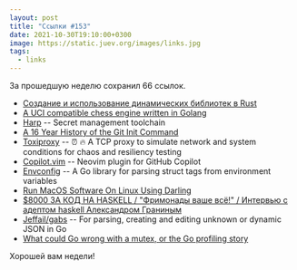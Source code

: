 ```yaml
---
layout: post
title: "Ссылки #153"
date: 2021-10-30T19:10:00+0300
image: https://static.juev.org/images/links.jpg
tags:
  - links
---
```

За прошедшую неделю сохранил 66 ссылок.

* [Создание и использование динамических библиотек в Rust](https://habr.com/ru/company/otus/blog/584248/)
* [A UCI compatible chess engine written in Golang](https://github.com/algerbrex/blunder)
* [Harp](https://github.com/elastic/harp) -- Secret management toolchain
* [A 16 Year History of the Git Init Command](https://initialcommit.com/blog/history-git-init-command)
* [Toxiproxy](https://github.com/Shopify/toxiproxy) -- ⏰ 🔥 A TCP proxy to simulate network and system conditions for chaos and resiliency testing
* [Copilot.vim](https://github.com/github/copilot.vim) -- Neovim plugin for GitHub Copilot
* [Envconfig](https://github.com/sethvargo/go-envconfig) -- A Go library for parsing struct tags from environment variables
* [Run MacOS Software On Linux Using Darling](https://ostechnix.com/run-macos-software-on-linux-using-darling/)
* [$8000 ЗА КОД НА HASKELL / "Фримонады ваше всё!" / Интервью с адептом haskell Александром Граниным](https://www.youtube.com/watch?v=fhMVCRWpNVc)
* [Jeffail/gabs](https://github.com/Jeffail/gabs) -- For parsing, creating and editing unknown or dynamic JSON in Go
* [What could Go wrong with a mutex, or the Go profiling story](https://evilmartians.com/chronicles/what-could-go-wrong-with-a-mutex-or-the-go-profiling-story)

Хорошей вам недели!
